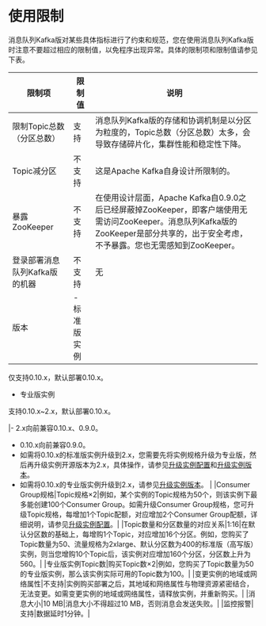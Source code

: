 # 使用限制

消息队列Kafka版对某些具体指标进行了约束和规范，您在使用消息队列Kafka版时注意不要超过相应的限制值，以免程序出现异常。具体的限制项和限制值请参见下表。

|限制项|限制值|说明|
|---|---|--|
|限制Topic总数（分区总数）|支持|消息队列Kafka版的存储和协调机制是以分区为粒度的，Topic总数（分区总数）太多，会导致存储碎片化，集群性能和稳定性下降。|
|Topic减分区|不支持|这是Apache Kafka自身设计所限制的。|
|暴露ZooKeeper|不支持|在使用设计层面，Apache Kafka自0.9.0之后已经屏蔽掉ZooKeeper，即客户端使用无需访问ZooKeeper。消息队列Kafka版的ZooKeeper是部分共享的，出于安全考虑，不予暴露。您也无需感知到ZooKeeper。|
|登录部署消息队列Kafka版的机器|不支持|无|
|版本|-   标准版实例

仅支持0.10.x，默认部署0.10.x。

-   专业版实例

支持0.10.x~2.x，默认部署0.10.x。


|-   2.x向前兼容0.10.x、0.9.0。
-   0.10.x向前兼容0.9.0。
-   如需将0.10.x的标准版实例升级到2.x，您需要先将实例规格升级为专业版，然后再升级实例开源版本为2.x，具体操作，请参见[升级实例配置](/intl.zh-CN/用户指南/实例/升级实例配置.md)和[升级实例版本](/intl.zh-CN/用户指南/实例/升级实例版本.md)。
-   如需将0.10.x的专业版实例升级到2.x，请参见[升级实例版本](/intl.zh-CN/用户指南/实例/升级实例版本.md)。 |
|Consumer Group规格|Topic规格×2|例如，某个实例的Topic规格为50个，则该实例下最多能创建100个Consumer Group。如需升级Consumer Group规格，您可升级Topic规格，每增加1个Topic配额，对应增加2个Consumer Group配额，详细说明，请参见[升级实例配置](/intl.zh-CN/用户指南/实例/升级实例配置.md)。|
|Topic数量和分区数量的对应关系|1:16|在默认分区数的基础上，每增购1个Topic，对应增加16个分区。例如，您购买了Topic数量为50、流量规格为2xlarge、默认分区数为400的标准版（高写版）实例，则当您增购10个Topic后，该实例对应增加160个分区，分区数上升为560。|
|专业版实例Topic数|购买Topic数×2|例如，您购买了Topic数量为50的专业版实例，那么该实例实际可用的Topic数为100。|
|变更实例的地域或网络属性|不支持|实例购买部署之后，其地域和网络属性与物理资源紧密结合，无法变更。如需变更实例的地域或网络属性，请释放实例，并重新购买。|
|消息大小|10 MB|消息大小不得超过10 MB，否则消息会发送失败。|
|监控报警|支持|数据延时1分钟。|

